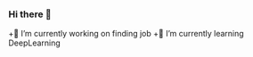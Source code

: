 ### Hi there 👋
+🔭 I’m currently working on finding job
+🌱 I’m currently learning DeepLearning

<!--
**qiu-xiaoqi/qiu-xiaoqi** is a ✨ _special_ ✨ repository because its `README.md` (this file) appears on your GitHub profile.

Here are some ideas to get you started:

- 🔭 I’m currently working on finding job
- 🌱 I’m currently learning DeepLearning
-->
